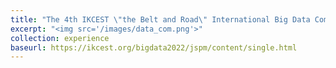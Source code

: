 ```yaml
---
title: "The 4th IKCEST \"the Belt and Road\" International Big Data Competition and the 8th Baidu & Xi'an Jiaotong University Big Data Competition"
excerpt: "<img src='/images/data_com.png'>"
collection: experience
baseurl: https://ikcest.org/bigdata2022/jspm/content/single.html
---
```







